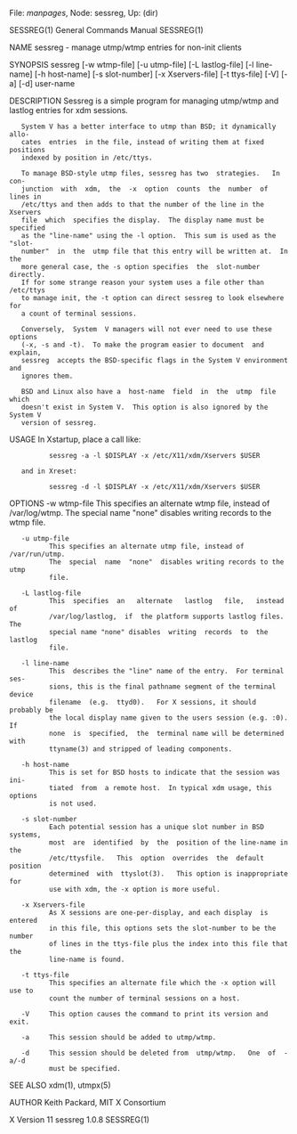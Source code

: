 File: *manpages*,  Node: sessreg,  Up: (dir)

SESSREG(1)                  General Commands Manual                 SESSREG(1)



NAME
       sessreg - manage utmp/wtmp entries for non-init clients

SYNOPSIS
       sessreg  [-w wtmp-file] [-u utmp-file] [-L lastlog-file] [-l line-name]
       [-h host-name] [-s slot-number] [-x Xservers-file] [-t ttys-file]  [-V]
       [-a] [-d] user-name

DESCRIPTION
       Sessreg  is a simple program for managing utmp/wtmp and lastlog entries
       for xdm sessions.

       System V has a better interface to utmp than BSD; it dynamically  allo-
       cates  entries  in the file, instead of writing them at fixed positions
       indexed by position in /etc/ttys.

       To manage BSD-style utmp files, sessreg has two  strategies.   In  con-
       junction  with  xdm,  the  -x  option  counts  the  number  of lines in
       /etc/ttys and then adds to that the number of the line in the  Xservers
       file  which  specifies the display.  The display name must be specified
       as the "line-name" using the -l option.  This sum is used as the "slot-
       number"  in  the  utmp file that this entry will be written at.  In the
       more general case, the -s option specifies  the  slot-number  directly.
       If for some strange reason your system uses a file other than /etc/ttys
       to manage init, the -t option can direct sessreg to look elsewhere  for
       a count of terminal sessions.

       Conversely,  System  V managers will not ever need to use these options
       (-x, -s and -t).  To make the program easier to document  and  explain,
       sessreg  accepts the BSD-specific flags in the System V environment and
       ignores them.

       BSD and Linux also have a  host-name  field  in  the  utmp  file  which
       doesn't exist in System V.  This option is also ignored by the System V
       version of sessreg.

USAGE
       In Xstartup, place a call like:

              sessreg -a -l $DISPLAY -x /etc/X11/xdm/Xservers $USER

       and in Xreset:

              sessreg -d -l $DISPLAY -x /etc/X11/xdm/Xservers $USER

OPTIONS
       -w wtmp-file
              This specifies an alternate wtmp file, instead of /var/log/wtmp.
              The  special  name  "none"  disables writing records to the wtmp
              file.

       -u utmp-file
              This specifies an alternate utmp file, instead of /var/run/utmp.
              The  special  name  "none"  disables writing records to the utmp
              file.

       -L lastlog-file
              This  specifies  an   alternate   lastlog   file,   instead   of
              /var/log/lastlog,  if  the platform supports lastlog files.  The
              special name "none" disables  writing  records  to  the  lastlog
              file.

       -l line-name
              This  describes the "line" name of the entry.  For terminal ses-
              sions, this is the final pathname segment of the terminal device
              filename  (e.g.  ttyd0).   For X sessions, it should probably be
              the local display name given to the users session (e.g. :0).  If
              none  is  specified,  the  terminal name will be determined with
              ttyname(3) and stripped of leading components.

       -h host-name
              This is set for BSD hosts to indicate that the session was  ini-
              tiated  from  a remote host.  In typical xdm usage, this options
              is not used.

       -s slot-number
              Each potential session has a unique slot number in BSD  systems,
              most  are  identified  by  the  position of the line-name in the
              /etc/ttysfile.   This  option  overrides  the  default  position
              determined  with  ttyslot(3).   This option is inappropriate for
              use with xdm, the -x option is more useful.

       -x Xservers-file
              As X sessions are one-per-display, and each display  is  entered
              in this file, this options sets the slot-number to be the number
              of lines in the ttys-file plus the index into this file that the
              line-name is found.

       -t ttys-file
              This specifies an alternate file which the -x option will use to
              count the number of terminal sessions on a host.

       -V     This option causes the command to print its version and exit.

       -a     This session should be added to utmp/wtmp.

       -d     This session should be deleted from  utmp/wtmp.   One  of  -a/-d
              must be specified.

SEE ALSO
       xdm(1), utmpx(5)

AUTHOR
       Keith Packard, MIT X Consortium



X Version 11                     sessreg 1.0.8                      SESSREG(1)
